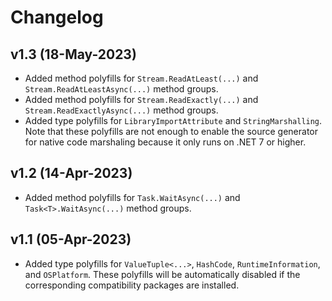 # Changelog

## v1.3 (18-May-2023)

- Added method polyfills for `Stream.ReadAtLeast(...)` and `Stream.ReadAtLeastAsync(...)` method groups.
- Added method polyfills for `Stream.ReadExactly(...)` and `Stream.ReadExactlyAsync(...)` method groups.
- Added type polyfills for `LibraryImportAttribute` and `StringMarshalling`. Note that these polyfills are not enough to enable the source generator for native code marshaling because it only runs on .NET 7 or higher.

## v1.2 (14-Apr-2023)

- Added method polyfills for `Task.WaitAsync(...)` and `Task<T>.WaitAsync(...)` method groups.

## v1.1 (05-Apr-2023)

- Added type polyfills for `ValueTuple<...>`, `HashCode`, `RuntimeInformation`, and `OSPlatform`. These polyfills will be automatically disabled if the corresponding compatibility packages are installed.